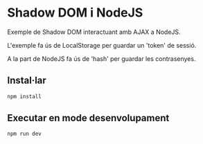 # Shadow DOM i NodeJS 

Exemple de Shadow DOM interactuant amb AJAX a NodeJS.

L'exemple fa ús de LocalStorage per guardar un 'token' de sessió.

A la part de NodeJS fa ús de 'hash' per guardar les contrasenyes.


## Instal·lar

```bash
npm install
```

## Executar en mode desenvolupament

```bash
npm run dev
```
